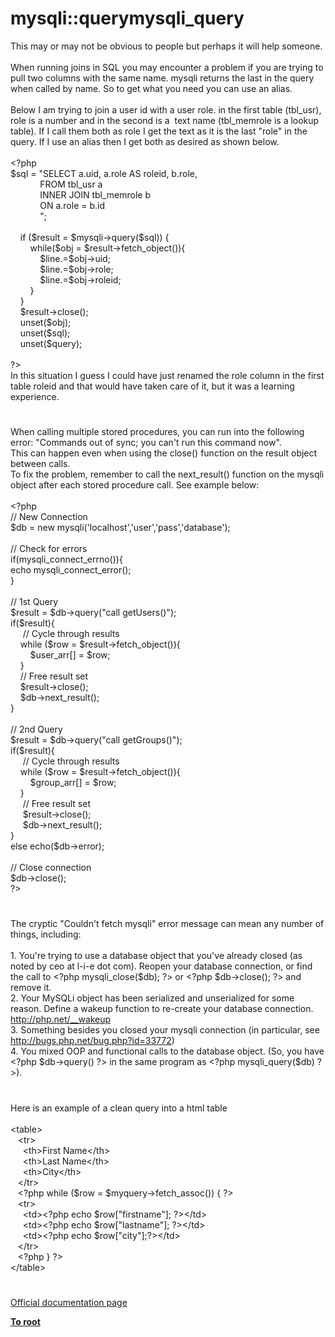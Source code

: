 # mysqli::querymysqli_query




<div class="phpcode"><span class="html">
This may or may not be obvious to people but perhaps it will help someone.
<br>
<br>When running joins in SQL you may encounter a problem if you are trying to pull two columns with the same name. mysqli returns the last in the query when called by name. So to get what you need you can use an alias.
<br>
<br>Below I am trying to join a user id with a user role. in the first table (tbl_usr), role is a number and in the second is a&#xA0; text name (tbl_memrole is a lookup table). If I call them both as role I get the text as it is the last &quot;role&quot; in the query. If I use an alias then I get both as desired as shown below.
<br>
<br><span class="default">&lt;?php
<br>$sql </span><span class="keyword">= </span><span class="string">&quot;SELECT a.uid, a.role AS roleid, b.role, 
<br>&#xA0; &#xA0; &#xA0; &#xA0; &#xA0; &#xA0; FROM tbl_usr a
<br>&#xA0; &#xA0; &#xA0; &#xA0; &#xA0; &#xA0; INNER JOIN tbl_memrole b
<br>&#xA0; &#xA0; &#xA0; &#xA0; &#xA0; &#xA0; ON a.role = b.id
<br>&#xA0; &#xA0; &#xA0; &#xA0; &#xA0; &#xA0; &quot;</span><span class="keyword">;
<br>
<br>&#xA0; &#xA0; if (</span><span class="default">$result </span><span class="keyword">= </span><span class="default">$mysqli</span><span class="keyword">-&gt;</span><span class="default">query</span><span class="keyword">(</span><span class="default">$sql</span><span class="keyword">)) {
<br>&#xA0; &#xA0; &#xA0; &#xA0; while(</span><span class="default">$obj </span><span class="keyword">= </span><span class="default">$result</span><span class="keyword">-&gt;</span><span class="default">fetch_object</span><span class="keyword">()){
<br>&#xA0; &#xA0; &#xA0; &#xA0; &#xA0; &#xA0; </span><span class="default">$line</span><span class="keyword">.=</span><span class="default">$obj</span><span class="keyword">-&gt;</span><span class="default">uid</span><span class="keyword">;
<br>&#xA0; &#xA0; &#xA0; &#xA0; &#xA0; &#xA0; </span><span class="default">$line</span><span class="keyword">.=</span><span class="default">$obj</span><span class="keyword">-&gt;</span><span class="default">role</span><span class="keyword">;
<br>&#xA0; &#xA0; &#xA0; &#xA0; &#xA0; &#xA0; </span><span class="default">$line</span><span class="keyword">.=</span><span class="default">$obj</span><span class="keyword">-&gt;</span><span class="default">roleid</span><span class="keyword">;
<br>&#xA0; &#xA0; &#xA0; &#xA0; }
<br>&#xA0; &#xA0; }
<br>&#xA0; &#xA0; </span><span class="default">$result</span><span class="keyword">-&gt;</span><span class="default">close</span><span class="keyword">();
<br>&#xA0; &#xA0; unset(</span><span class="default">$obj</span><span class="keyword">);
<br>&#xA0; &#xA0; unset(</span><span class="default">$sql</span><span class="keyword">);
<br>&#xA0; &#xA0; unset(</span><span class="default">$query</span><span class="keyword">);
<br>&#xA0; &#xA0; 
<br></span><span class="default">?&gt;
<br></span>In this situation I guess I could have just renamed the role column in the first table roleid and that would have taken care of it, but it was a learning experience.</span>
</div>
  

#


<div class="phpcode"><span class="html">
When calling multiple stored procedures, you can run into the following error: &quot;Commands out of sync; you can&apos;t run this command now&quot;.<br>This can happen even when using the close() function on the result object between calls. <br>To fix the problem, remember to call the next_result() function on the mysqli object after each stored procedure call. See example below:<br><br><span class="default">&lt;?php<br></span><span class="comment">// New Connection<br></span><span class="default">$db </span><span class="keyword">= new </span><span class="default">mysqli</span><span class="keyword">(</span><span class="string">&apos;localhost&apos;</span><span class="keyword">,</span><span class="string">&apos;user&apos;</span><span class="keyword">,</span><span class="string">&apos;pass&apos;</span><span class="keyword">,</span><span class="string">&apos;database&apos;</span><span class="keyword">);<br><br></span><span class="comment">// Check for errors<br></span><span class="keyword">if(</span><span class="default">mysqli_connect_errno</span><span class="keyword">()){<br> echo </span><span class="default">mysqli_connect_error</span><span class="keyword">();<br>}<br><br></span><span class="comment">// 1st Query<br></span><span class="default">$result </span><span class="keyword">= </span><span class="default">$db</span><span class="keyword">-&gt;</span><span class="default">query</span><span class="keyword">(</span><span class="string">&quot;call getUsers()&quot;</span><span class="keyword">);<br>if(</span><span class="default">$result</span><span class="keyword">){<br>&#xA0; &#xA0;&#xA0; </span><span class="comment">// Cycle through results<br>&#xA0; &#xA0; </span><span class="keyword">while (</span><span class="default">$row </span><span class="keyword">= </span><span class="default">$result</span><span class="keyword">-&gt;</span><span class="default">fetch_object</span><span class="keyword">()){<br>&#xA0; &#xA0; &#xA0; &#xA0; </span><span class="default">$user_arr</span><span class="keyword">[] = </span><span class="default">$row</span><span class="keyword">;<br>&#xA0; &#xA0; }<br>&#xA0; &#xA0; </span><span class="comment">// Free result set<br>&#xA0; &#xA0; </span><span class="default">$result</span><span class="keyword">-&gt;</span><span class="default">close</span><span class="keyword">();<br>&#xA0; &#xA0; </span><span class="default">$db</span><span class="keyword">-&gt;</span><span class="default">next_result</span><span class="keyword">();<br>}<br><br></span><span class="comment">// 2nd Query<br></span><span class="default">$result </span><span class="keyword">= </span><span class="default">$db</span><span class="keyword">-&gt;</span><span class="default">query</span><span class="keyword">(</span><span class="string">&quot;call getGroups()&quot;</span><span class="keyword">);<br>if(</span><span class="default">$result</span><span class="keyword">){<br>&#xA0; &#xA0;&#xA0; </span><span class="comment">// Cycle through results<br>&#xA0; &#xA0; </span><span class="keyword">while (</span><span class="default">$row </span><span class="keyword">= </span><span class="default">$result</span><span class="keyword">-&gt;</span><span class="default">fetch_object</span><span class="keyword">()){<br>&#xA0; &#xA0; &#xA0; &#xA0; </span><span class="default">$group_arr</span><span class="keyword">[] = </span><span class="default">$row</span><span class="keyword">;<br>&#xA0; &#xA0; }<br>&#xA0; &#xA0;&#xA0; </span><span class="comment">// Free result set<br>&#xA0; &#xA0;&#xA0; </span><span class="default">$result</span><span class="keyword">-&gt;</span><span class="default">close</span><span class="keyword">();<br>&#xA0; &#xA0;&#xA0; </span><span class="default">$db</span><span class="keyword">-&gt;</span><span class="default">next_result</span><span class="keyword">();<br>}<br>else echo(</span><span class="default">$db</span><span class="keyword">-&gt;</span><span class="default">error</span><span class="keyword">);<br><br></span><span class="comment">// Close connection<br></span><span class="default">$db</span><span class="keyword">-&gt;</span><span class="default">close</span><span class="keyword">();<br></span><span class="default">?&gt;</span>
</span>
</div>
  

#


<div class="phpcode"><span class="html">
The cryptic &quot;Couldn&apos;t fetch mysqli&quot; error message can mean any number of things, including:<br><br>1. You&apos;re trying to use a database object that you&apos;ve already closed (as noted by ceo at l-i-e dot com). Reopen your database connection, or find the call to <span class="default">&lt;?php mysqli_close</span><span class="keyword">(</span><span class="default">$db</span><span class="keyword">); </span><span class="default">?&gt;</span> or <span class="default">&lt;?php $db</span><span class="keyword">-&gt;</span><span class="default">close</span><span class="keyword">(); </span><span class="default">?&gt;</span> and remove it.<br>2. Your MySQLi object has been serialized and unserialized for some reason. Define a wakeup function to re-create your database connection. <a href="http://php.net/__wakeup" rel="nofollow" target="_blank">http://php.net/__wakeup</a> <br>3. Something besides you closed your mysqli connection (in particular, see <a href="http://bugs.php.net/bug.php?id=33772" rel="nofollow" target="_blank">http://bugs.php.net/bug.php?id=33772</a>)<br>4. You mixed OOP and functional calls to the database object. (So, you have <span class="default">&lt;?php $db</span><span class="keyword">-&gt;</span><span class="default">query</span><span class="keyword">() </span><span class="default">?&gt;</span> in the same program as <span class="default">&lt;?php mysqli_query</span><span class="keyword">(</span><span class="default">$db</span><span class="keyword">) </span><span class="default">?&gt;</span>).</span>
</div>
  

#


<div class="phpcode"><span class="html">
Here is an example of a clean query into a html table<br><br>&lt;table&gt;<br>&#xA0;&#xA0; &lt;tr&gt;<br>&#xA0; &#xA0;&#xA0; &lt;th&gt;First Name&lt;/th&gt;<br>&#xA0; &#xA0;&#xA0; &lt;th&gt;Last Name&lt;/th&gt;<br>&#xA0; &#xA0;&#xA0; &lt;th&gt;City&lt;/th&gt;<br>&#xA0;&#xA0; &lt;/tr&gt;<br>&#xA0;&#xA0; <span class="default">&lt;?php </span><span class="keyword">while (</span><span class="default">$row </span><span class="keyword">= </span><span class="default">$myquery</span><span class="keyword">-&gt;</span><span class="default">fetch_assoc</span><span class="keyword">()) { </span><span class="default">?&gt;<br></span>&#xA0;&#xA0; &lt;tr&gt;<br>&#xA0; &#xA0;&#xA0; &lt;td&gt;<span class="default">&lt;?php </span><span class="keyword">echo </span><span class="default">$row</span><span class="keyword">[</span><span class="string">&quot;firstname&quot;</span><span class="keyword">]; </span><span class="default">?&gt;</span>&lt;/td&gt;<br>&#xA0; &#xA0;&#xA0; &lt;td&gt;<span class="default">&lt;?php </span><span class="keyword">echo </span><span class="default">$row</span><span class="keyword">[</span><span class="string">&quot;lastname&quot;</span><span class="keyword">]; </span><span class="default">?&gt;</span>&lt;/td&gt;<br>&#xA0; &#xA0;&#xA0; &lt;td&gt;<span class="default">&lt;?php </span><span class="keyword">echo </span><span class="default">$row</span><span class="keyword">[</span><span class="string">&quot;city&quot;</span><span class="keyword">];</span><span class="default">?&gt;</span>&lt;/td&gt;<br>&#xA0;&#xA0; &lt;/tr&gt;<br>&#xA0;&#xA0; <span class="default">&lt;?php </span><span class="keyword">} </span><span class="default">?&gt;<br></span> &lt;/table&gt;</span>
</div>
  

#

[Official documentation page](https://www.php.net/manual/en/mysqli.query.php)

**[To root](/README.md)**